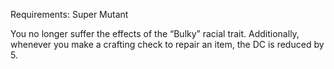 Requirements: Super Mutant

You no longer suffer the effects of the “Bulky” racial trait. Additionally, whenever you make a crafting check to repair an item, the DC is reduced by 5.